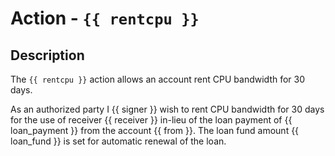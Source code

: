 # Action - `{{ rentcpu }}`

## Description

The `{{ rentcpu }}` action allows an account rent CPU bandwidth for 30 days.

As an authorized party I {{ signer }} wish to rent CPU bandwidth for 30 days for the use of receiver {{ receiver }} in-lieu of the loan payment of {{ loan_payment }} from the account {{ from }}. The loan fund amount {{ loan_fund }} is set for automatic renewal of the loan.
